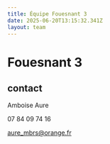 ```yaml
---
title: Équipe Fouesnant 3
date: 2025-06-20T13:15:32.341Z
layout: team
---
```


# Fouesnant 3



## contact 

 Amboise Aure

07 84 09 74 16

aure_mbrs@orange.fr

